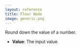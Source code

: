 ```yaml
---
layout: reference
title: Floor Node
image: generic.png
---
```

Round down the value of a number.

* **Value**: The input value.
